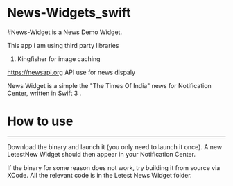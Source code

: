 # News-Widgets_swift
 
#News-Widget is a News Demo Widget.

This app i am using third party libraries 

1. Kingfisher for image caching

https://newsapi.org API use for news dispaly

News Widget is a simple the "The Times Of India" news for Notification Center, written in Swift 3 .

# How to use
---------------------------------------------------------------------------------------

Download the binary and launch it (you only need to launch it once). A new LetestNew Widget should then appear in your Notification Center.

If the binary for some reason does not work, try building it from source via XCode. All the relevant code is in the Letest News Widget folder.

